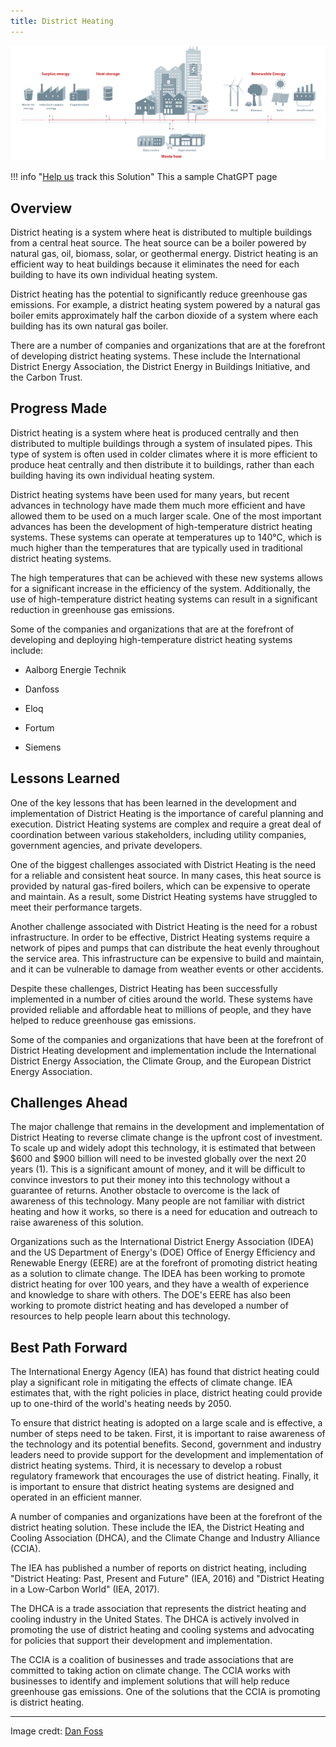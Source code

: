 ```yaml
---
title: District Heating
---
```


![Cover Image](../static/img/district-heating.jpg)

!!! info "[Help us](../../contribute) track this Solution"
    This a sample ChatGPT page

## Overview

District heating is a system where heat is distributed to multiple buildings from a central heat source. The heat source can be a boiler powered by natural gas, oil, biomass, solar, or geothermal energy. District heating is an efficient way to heat buildings because it eliminates the need for each building to have its own individual heating system.

District heating has the potential to significantly reduce greenhouse gas emissions. For example, a district heating system powered by a natural gas boiler emits approximately half the carbon dioxide of a system where each building has its own natural gas boiler.

There are a number of companies and organizations that are at the forefront of developing district heating systems. These include the International District Energy Association, the District Energy in Buildings Initiative, and the Carbon Trust.

## Progress Made

District heating is a system where heat is produced centrally and then distributed to multiple buildings through a system of insulated pipes. This type of system is often used in colder climates where it is more efficient to produce heat centrally and then distribute it to buildings, rather than each building having its own individual heating system.

District heating systems have been used for many years, but recent advances in technology have made them much more efficient and have allowed them to be used on a much larger scale. One of the most important advances has been the development of high-temperature district heating systems. These systems can operate at temperatures up to 140°C, which is much higher than the temperatures that are typically used in traditional district heating systems.

The high temperatures that can be achieved with these new systems allows for a significant increase in the efficiency of the system. Additionally, the use of high-temperature district heating systems can result in a significant reduction in greenhouse gas emissions.

Some of the companies and organizations that are at the forefront of developing and deploying high-temperature district heating systems include:

- Aalborg Energie Technik

- Danfoss

- Eloq

- Fortum

- Siemens

## Lessons Learned

One of the key lessons that has been learned in the development and implementation of District Heating is the importance of careful planning and execution. District Heating systems are complex and require a great deal of coordination between various stakeholders, including utility companies, government agencies, and private developers.

One of the biggest challenges associated with District Heating is the need for a reliable and consistent heat source. In many cases, this heat source is provided by natural gas-fired boilers, which can be expensive to operate and maintain. As a result, some District Heating systems have struggled to meet their performance targets.

Another challenge associated with District Heating is the need for a robust infrastructure. In order to be effective, District Heating systems require a network of pipes and pumps that can distribute the heat evenly throughout the service area. This infrastructure can be expensive to build and maintain, and it can be vulnerable to damage from weather events or other accidents.

Despite these challenges, District Heating has been successfully implemented in a number of cities around the world. These systems have provided reliable and affordable heat to millions of people, and they have helped to reduce greenhouse gas emissions.

Some of the companies and organizations that have been at the forefront of District Heating development and implementation include the International District Energy Association, the Climate Group, and the European District Energy Association.

## Challenges Ahead

The major challenge that remains in the development and implementation of District Heating to reverse climate change is the upfront cost of investment. To scale up and widely adopt this technology, it is estimated that between $600 and $900 billion will need to be invested globally over the next 20 years (1). This is a significant amount of money, and it will be difficult to convince investors to put their money into this technology without a guarantee of returns. Another obstacle to overcome is the lack of awareness of this technology. Many people are not familiar with district heating and how it works, so there is a need for education and outreach to raise awareness of this solution.

Organizations such as the International District Energy Association (IDEA) and the US Department of Energy's (DOE) Office of Energy Efficiency and Renewable Energy (EERE) are at the forefront of promoting district heating as a solution to climate change. The IDEA has been working to promote district heating for over 100 years, and they have a wealth of experience and knowledge to share with others. The DOE's EERE has also been working to promote district heating and has developed a number of resources to help people learn about this technology.

## Best Path Forward

The International Energy Agency (IEA) has found that district heating could play a significant role in mitigating the effects of climate change. IEA estimates that, with the right policies in place, district heating could provide up to one-third of the world's heating needs by 2050.

To ensure that district heating is adopted on a large scale and is effective, a number of steps need to be taken. First, it is important to raise awareness of the technology and its potential benefits. Second, government and industry leaders need to provide support for the development and implementation of district heating systems. Third, it is necessary to develop a robust regulatory framework that encourages the use of district heating. Finally, it is important to ensure that district heating systems are designed and operated in an efficient manner.

A number of companies and organizations have been at the forefront of the district heating solution. These include the IEA, the District Heating and Cooling Association (DHCA), and the Climate Change and Industry Alliance (CCIA).

The IEA has published a number of reports on district heating, including "District Heating: Past, Present and Future" (IEA, 2016) and "District Heating in a Low-Carbon World" (IEA, 2017).

The DHCA is a trade association that represents the district heating and cooling industry in the United States. The DHCA is actively involved in promoting the use of district heating and cooling systems and advocating for policies that support their development and implementation.

The CCIA is a coalition of businesses and trade associations that are committed to taking action on climate change. The CCIA works with businesses to identify and implement solutions that will help reduce greenhouse gas emissions. One of the solutions that the CCIA is promoting is district heating.

---

Image credt: [Dan Foss](https://www.danfoss.com/en-us/markets/district-energy/dhs/district-heating/#tab-overview)
